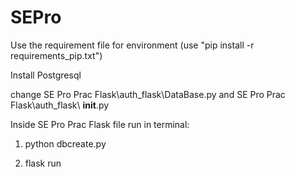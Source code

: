 # SEPro

Use the requirement file for environment (use "pip install -r requirements_pip.txt")

Install Postgresql

change SE Pro Prac Flask\auth_flask\DataBase.py and SE Pro Prac Flask\auth_flask\ __init__.py

Inside SE Pro Prac Flask file run in terminal:

1) python dbcreate.py

2) flask run
